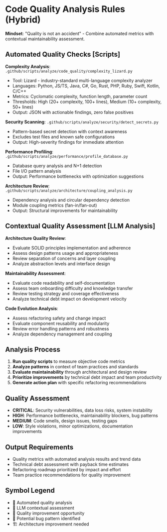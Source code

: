 # Code Quality Analysis Rules (Hybrid)

**Mindset**: "Quality is not an accident" - Combine automated metrics with contextual maintainability assessment.

## Automated Quality Checks [Scripts]

**Complexity Analysis**: `.github/scripts/analyze/code_quality/complexity_lizard.py`
- Tool: Lizard - industry-standard multi-language complexity analyzer
- Languages: Python, JS/TS, Java, C#, Go, Rust, PHP, Ruby, Swift, Kotlin, C/C++
- Metrics: Cyclomatic complexity, function length, parameter count
- Thresholds: High (20+ complexity, 100+ lines), Medium (10+ complexity, 50+ lines)
- Output: JSON with actionable findings, zero false positives

**Security Scanning**: `.github/scripts/analyze/security/detect_secrets.py`
- Pattern-based secret detection with context awareness
- Excludes test files and known safe configurations
- Output: High-severity findings for immediate attention

**Performance Profiling**: `.github/scripts/analyze/performance/profile_database.py`
- Database query analysis and N+1 detection
- File I/O pattern analysis
- Output: Performance bottlenecks with optimization suggestions

**Architecture Review**: `.github/scripts/analyze/architecture/coupling_analysis.py`
- Dependency analysis and circular dependency detection
- Module coupling metrics (fan-in/fan-out)
- Output: Structural improvements for maintainability

## Contextual Quality Assessment [LLM Analysis]

**Architecture Quality Review**:
- Evaluate SOLID principles implementation and adherence
- Assess design patterns usage and appropriateness
- Review separation of concerns and layer coupling
- Analyze abstraction levels and interface design

**Maintainability Assessment**:
- Evaluate code readability and self-documentation
- Assess team onboarding difficulty and knowledge transfer
- Review testing strategy and coverage effectiveness
- Analyze technical debt impact on development velocity

**Code Evolution Analysis**:
- Assess refactoring safety and change impact
- Evaluate component reusability and modularity
- Review error handling patterns and robustness
- Analyze dependency management and coupling

## Analysis Process
1. **Run quality scripts** to measure objective code metrics
2. **Analyze patterns** in context of team practices and standards
3. **Evaluate maintainability** through architectural and design review
4. **Prioritize improvements** by technical debt impact and team productivity
5. **Generate action plan** with specific refactoring recommendations

## Quality Assessment
- **CRITICAL**: Security vulnerabilities, data loss risks, system instability
- **HIGH**: Performance bottlenecks, maintainability blockers, bug patterns
- **MEDIUM**: Code smells, design issues, testing gaps
- **LOW**: Style violations, minor optimizations, documentation improvements

## Output Requirements
- Quality metrics with automated analysis results and trend data
- Technical debt assessment with payback time estimates
- Refactoring roadmap prioritized by impact and effort
- Team practice recommendations for quality improvement

## Symbol Legend
- 🤖 Automated quality analysis
- 🧠 LLM contextual assessment
- 🎯 Quality improvement opportunity
- 🐛 Potential bug pattern identified
- 🏗 Architecture improvement needed